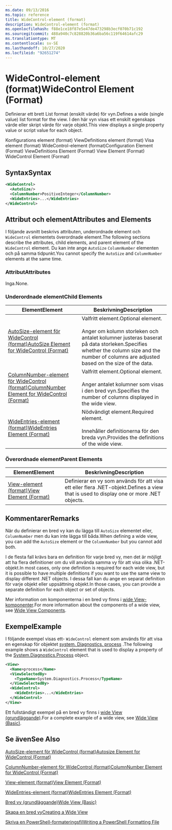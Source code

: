 ```yaml
---
ms.date: 09/13/2016
ms.topic: reference
title: WideControl-element (format)
description: WideControl-element (format)
ms.openlocfilehash: f88e1ce18f87e5e47de473298b3ecf070b71c192
ms.sourcegitcommit: 488a940c7c828820b36a6ba56c119f64614afc29
ms.translationtype: MT
ms.contentlocale: sv-SE
ms.lasthandoff: 10/27/2020
ms.locfileid: "92651274"
---
```

# <a name="widecontrol-element-format"></a><span data-ttu-id="4e203-103">WideControl-element (format)</span><span class="sxs-lookup"><span data-stu-id="4e203-103">WideControl Element (Format)</span></span>

<span data-ttu-id="4e203-104">Definierar ett brett List format (enskilt värde) för vyn.</span><span class="sxs-lookup"><span data-stu-id="4e203-104">Defines a wide (single value) list format for the view.</span></span> <span data-ttu-id="4e203-105">I den här vyn visas ett enskilt egenskaps värde eller skript värde för varje objekt.</span><span class="sxs-lookup"><span data-stu-id="4e203-105">This view displays a single property value or script value for each object.</span></span>

<span data-ttu-id="4e203-106">Konfigurations element (format) ViewDefinitions element (format) Visa element (format) WideControl-element (format)</span><span class="sxs-lookup"><span data-stu-id="4e203-106">Configuration Element (Format) ViewDefinitions Element (Format) View Element (Format) WideControl Element (Format)</span></span>

## <a name="syntax"></a><span data-ttu-id="4e203-107">Syntax</span><span class="sxs-lookup"><span data-stu-id="4e203-107">Syntax</span></span>

```xml
<WideControl>
  <AutoSize/>
  <ColumnNumber>PositiveInteger</ColumnNumber>
  <WideEntries>...</WideEntries>
</WideControl>
```

## <a name="attributes-and-elements"></a><span data-ttu-id="4e203-108">Attribut och element</span><span class="sxs-lookup"><span data-stu-id="4e203-108">Attributes and Elements</span></span>

<span data-ttu-id="4e203-109">I följande avsnitt beskrivs attributen, underordnade element och `WideControl` elementets överordnade element.</span><span class="sxs-lookup"><span data-stu-id="4e203-109">The following sections describe the attributes, child elements, and parent element of the `WideControl` element.</span></span> <span data-ttu-id="4e203-110">Du kan inte ange `AutoSize` `ColumnNumber` elementen och på samma tidpunkt.</span><span class="sxs-lookup"><span data-stu-id="4e203-110">You cannot specify the `AutoSize` and `ColumnNumber` elements at the same time.</span></span>

### <a name="attributes"></a><span data-ttu-id="4e203-111">Attribut</span><span class="sxs-lookup"><span data-stu-id="4e203-111">Attributes</span></span>

<span data-ttu-id="4e203-112">Inga.</span><span class="sxs-lookup"><span data-stu-id="4e203-112">None.</span></span>

### <a name="child-elements"></a><span data-ttu-id="4e203-113">Underordnade element</span><span class="sxs-lookup"><span data-stu-id="4e203-113">Child Elements</span></span>

|<span data-ttu-id="4e203-114">Element</span><span class="sxs-lookup"><span data-stu-id="4e203-114">Element</span></span>|<span data-ttu-id="4e203-115">Beskrivning</span><span class="sxs-lookup"><span data-stu-id="4e203-115">Description</span></span>|
|-------------|-----------------|
|[<span data-ttu-id="4e203-116">AutoSize-element för WideControl (format)</span><span class="sxs-lookup"><span data-stu-id="4e203-116">AutoSize Element for WideControl (Format)</span></span>](./autosize-element-for-widecontrol-format.md)|<span data-ttu-id="4e203-117">Valfritt element.</span><span class="sxs-lookup"><span data-stu-id="4e203-117">Optional element.</span></span><br /><br /> <span data-ttu-id="4e203-118">Anger om kolumn storleken och antalet kolumner justeras baserat på data storleken.</span><span class="sxs-lookup"><span data-stu-id="4e203-118">Specifies whether the column size and the number of columns are adjusted based on the size of the data.</span></span>|
|[<span data-ttu-id="4e203-119">ColumnNumber-element för WideControl (format)</span><span class="sxs-lookup"><span data-stu-id="4e203-119">ColumnNumber Element for WideControl (Format)</span></span>](./columnnumber-element-for-widecontrol-format.md)|<span data-ttu-id="4e203-120">Valfritt element.</span><span class="sxs-lookup"><span data-stu-id="4e203-120">Optional element.</span></span><br /><br /> <span data-ttu-id="4e203-121">Anger antalet kolumner som visas i den bred vyn.</span><span class="sxs-lookup"><span data-stu-id="4e203-121">Specifies the number of columns displayed in the wide view.</span></span>|
|[<span data-ttu-id="4e203-122">WideEntries-element (format)</span><span class="sxs-lookup"><span data-stu-id="4e203-122">WideEntries Element (Format)</span></span>](./wideentries-element-for-widecontrol-format.md)|<span data-ttu-id="4e203-123">Nödvändigt element.</span><span class="sxs-lookup"><span data-stu-id="4e203-123">Required element.</span></span><br /><br /> <span data-ttu-id="4e203-124">Innehåller definitionerna för den breda vyn.</span><span class="sxs-lookup"><span data-stu-id="4e203-124">Provides the definitions of the wide view.</span></span>|

### <a name="parent-elements"></a><span data-ttu-id="4e203-125">Överordnade element</span><span class="sxs-lookup"><span data-stu-id="4e203-125">Parent Elements</span></span>

|<span data-ttu-id="4e203-126">Element</span><span class="sxs-lookup"><span data-stu-id="4e203-126">Element</span></span>|<span data-ttu-id="4e203-127">Beskrivning</span><span class="sxs-lookup"><span data-stu-id="4e203-127">Description</span></span>|
|-------------|-----------------|
|[<span data-ttu-id="4e203-128">View-element (format)</span><span class="sxs-lookup"><span data-stu-id="4e203-128">View Element (Format)</span></span>](./view-element-format.md)|<span data-ttu-id="4e203-129">Definierar en vy som används för att visa ett eller flera .NET-objekt.</span><span class="sxs-lookup"><span data-stu-id="4e203-129">Defines a view that is used to display one or more .NET objects.</span></span>|

## <a name="remarks"></a><span data-ttu-id="4e203-130">Kommentarer</span><span class="sxs-lookup"><span data-stu-id="4e203-130">Remarks</span></span>

<span data-ttu-id="4e203-131">När du definierar en bred vy kan du lägga till `AutoSize` elementet eller, `ColumnNumber` men du kan inte lägga till båda.</span><span class="sxs-lookup"><span data-stu-id="4e203-131">When defining a wide view, you can add the `AutoSize` element or the `ColumnNumber` but you cannot add both.</span></span>

<span data-ttu-id="4e203-132">I de flesta fall krävs bara en definition för varje bred vy, men det är möjligt att ha flera definitioner om du vill använda samma vy för att visa olika .NET-objekt.</span><span class="sxs-lookup"><span data-stu-id="4e203-132">In most cases, only one definition is required for each wide view, but it is possible to have multiple definitions if you want to use the same view to display different .NET objects.</span></span> <span data-ttu-id="4e203-133">I dessa fall kan du ange en separat definition för varje objekt eller uppsättning objekt.</span><span class="sxs-lookup"><span data-stu-id="4e203-133">In those cases, you can provide a separate definition for each object or set of objects.</span></span>

<span data-ttu-id="4e203-134">Mer information om komponenterna i en bred vy finns i [wide View-komponenter](./creating-a-wide-view.md).</span><span class="sxs-lookup"><span data-stu-id="4e203-134">For more information about the components of a wide view, see [Wide View Components](./creating-a-wide-view.md).</span></span>

## <a name="example"></a><span data-ttu-id="4e203-135">Exempel</span><span class="sxs-lookup"><span data-stu-id="4e203-135">Example</span></span>

<span data-ttu-id="4e203-136">I följande exempel visas ett- `WideControl` element som används för att visa en egenskap för objektet [system. Diagnostics. process](/dotnet/api/System.Diagnostics.Process) .</span><span class="sxs-lookup"><span data-stu-id="4e203-136">The following example shows a `WideControl` element that is used to display a property of the [System.Diagnostics.Process](/dotnet/api/System.Diagnostics.Process) object.</span></span>

```xml
<View>
  <Name>process</Name>
  <ViewSelectedBy>
    <TypeName>System.Diagnostics.Process</TypeName>
  </ViewSelectedBy>
  <WideControl>
    <WideEntries>...</WideEntries>
  </WideControl>
</View>
```

<span data-ttu-id="4e203-137">Ett fullständigt exempel på en bred vy finns i [wide View (grundläggande)](./wide-view-basic.md).</span><span class="sxs-lookup"><span data-stu-id="4e203-137">For a complete example of a wide view, see [Wide View (Basic)](./wide-view-basic.md).</span></span>

## <a name="see-also"></a><span data-ttu-id="4e203-138">Se även</span><span class="sxs-lookup"><span data-stu-id="4e203-138">See Also</span></span>

[<span data-ttu-id="4e203-139">AutoSize-element för WideControl (format)</span><span class="sxs-lookup"><span data-stu-id="4e203-139">Autosize Element for WideControl (Format)</span></span>](./autosize-element-for-widecontrol-format.md)

[<span data-ttu-id="4e203-140">ColumnNumber-element för WideControl (format)</span><span class="sxs-lookup"><span data-stu-id="4e203-140">ColumnNumber Element for WideControl (Format)</span></span>](./columnnumber-element-for-widecontrol-format.md)

[<span data-ttu-id="4e203-141">View-element (format)</span><span class="sxs-lookup"><span data-stu-id="4e203-141">View Element (Format)</span></span>](./view-element-format.md)

[<span data-ttu-id="4e203-142">WideEntries-element (format)</span><span class="sxs-lookup"><span data-stu-id="4e203-142">WideEntries Element (Format)</span></span>](./wideentries-element-for-widecontrol-format.md)

[<span data-ttu-id="4e203-143">Bred vy (grundläggande)</span><span class="sxs-lookup"><span data-stu-id="4e203-143">Wide View (Basic)</span></span>](./wide-view-basic.md)

[<span data-ttu-id="4e203-144">Skapa en bred vy</span><span class="sxs-lookup"><span data-stu-id="4e203-144">Creating a Wide View</span></span>](./creating-a-wide-view.md)

[<span data-ttu-id="4e203-145">Skriva en PowerShell-formateringsfil</span><span class="sxs-lookup"><span data-stu-id="4e203-145">Writing a PowerShell Formatting File</span></span>](./writing-a-powershell-formatting-file.md)
